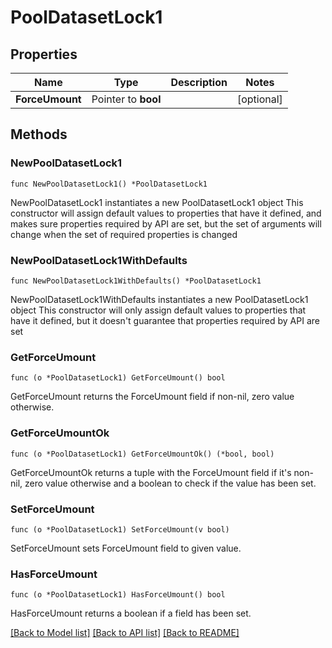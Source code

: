 # PoolDatasetLock1

## Properties

Name | Type | Description | Notes
------------ | ------------- | ------------- | -------------
**ForceUmount** | Pointer to **bool** |  | [optional] 

## Methods

### NewPoolDatasetLock1

`func NewPoolDatasetLock1() *PoolDatasetLock1`

NewPoolDatasetLock1 instantiates a new PoolDatasetLock1 object
This constructor will assign default values to properties that have it defined,
and makes sure properties required by API are set, but the set of arguments
will change when the set of required properties is changed

### NewPoolDatasetLock1WithDefaults

`func NewPoolDatasetLock1WithDefaults() *PoolDatasetLock1`

NewPoolDatasetLock1WithDefaults instantiates a new PoolDatasetLock1 object
This constructor will only assign default values to properties that have it defined,
but it doesn't guarantee that properties required by API are set

### GetForceUmount

`func (o *PoolDatasetLock1) GetForceUmount() bool`

GetForceUmount returns the ForceUmount field if non-nil, zero value otherwise.

### GetForceUmountOk

`func (o *PoolDatasetLock1) GetForceUmountOk() (*bool, bool)`

GetForceUmountOk returns a tuple with the ForceUmount field if it's non-nil, zero value otherwise
and a boolean to check if the value has been set.

### SetForceUmount

`func (o *PoolDatasetLock1) SetForceUmount(v bool)`

SetForceUmount sets ForceUmount field to given value.

### HasForceUmount

`func (o *PoolDatasetLock1) HasForceUmount() bool`

HasForceUmount returns a boolean if a field has been set.


[[Back to Model list]](../README.md#documentation-for-models) [[Back to API list]](../README.md#documentation-for-api-endpoints) [[Back to README]](../README.md)


